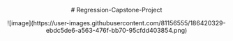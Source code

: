 <p align="center">
  # Regression-Capstone-Project
</p>

<p align="center">
![image](https://user-images.githubusercontent.com/81156555/186420329-ebdc5de6-a563-476f-bb70-95cfdd403854.png)
</p>

